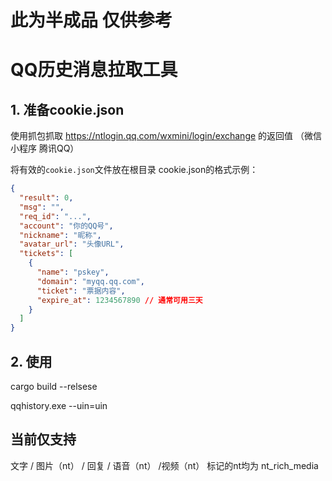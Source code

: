 # 此为半成品 仅供参考

# QQ历史消息拉取工具

## 1. 准备cookie.json

使用抓包抓取
https://ntlogin.qq.com/wxmini/login/exchange 的返回值 （微信小程序 腾讯QQ）

将有效的`cookie.json`文件放在根目录
cookie.json的格式示例：
```json
{
  "result": 0,
  "msg": "",
  "req_id": "...",
  "account": "你的QQ号",
  "nickname": "昵称",
  "avatar_url": "头像URL",
  "tickets": [
    {
      "name": "pskey",
      "domain": "myqq.qq.com",
      "ticket": "票据内容",
      "expire_at": 1234567890 // 通常可用三天
    }
  ]
}
```

## 2. 使用

cargo build --relsese 

qqhistory.exe --uin=uin

## 当前仅支持
文字 / 图片（nt） / 回复 / 语音（nt） /视频（nt）
标记的nt均为 nt_rich_media